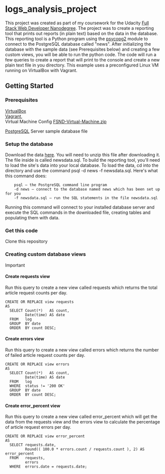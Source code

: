 # logs_analysis_project
This project was created as part of my coursework for the Udacity [Full Stack Web Developer Nanodegree](https://www.udacity.com/course/full-stack-web-developer-nanodegree--nd004). The project was to create a reporting tool that prints out reports (in plain text) based on the data in the database. This reporting tool is a Python program using the [psycopg2](http://initd.org/psycopg/docs/) module to connect to the PostgreSQL database called "news". After initializing the database with the sample data (see Prerequisites below) and creating a few custom views, you will be able to run the python code. The code will run a few queries to create a report that will print to the console and create a new plain text file in you directory. This example uses a preconfigured Linux VM running on VirtualBox with Vagrant.

## Getting Started

### Prerequisites
[VirtualBox](https://www.virtualbox.org/wiki/Downloads)<br>
[Vagrant](https://www.vagrantup.com/downloads.html),<br>
Virtual Machine Config [FSND-Virtual-Machine.zip ](https://d17h27t6h515a5.cloudfront.net/topher/2017/August/59822701_fsnd-virtual-machine/fsnd-virtual-machine.zip)

[PostgreSQL](https://www.postgresql.org/docs/9.6/static/tutorial-install.html) Server
sample database file

### Setup the database
Download the data [here](https://d17h27t6h515a5.cloudfront.net/topher/2016/August/57b5f748_newsdata/newsdata.zip). You will need to unzip this file after downloading it. The file inside is called newsdata.sql. 
To build the reporting tool, you'll need to load the site's data into your local database. 
To load the data, cd into the directory and use the command psql -d news -f newsdata.sql.
Here's what this command does:
```
    psql — the PostgreSQL command line program
    -d news — connect to the database named news which has been set up for you
    -f newsdata.sql — run the SQL statements in the file newsdata.sql
```
Running this command will connect to your installed database server and execute the SQL commands in the downloaded file, creating tables and populating them with data. 
### Get this code
Clone this repository
### Creating custom database views
Important
#### Create requests view
Run this query to create a new view called requests which returns the total article request counts per day.
```
CREATE OR REPLACE view requests
AS
  SELECT Count(*)   AS count,
         Date(time) AS date
  FROM   log
  GROUP  BY date
  ORDER  BY count DESC;
```
#### Create errors view
Run this query to create a new view called errors which returns the number of failed article request counts per day.
```
CREATE OR REPLACE view errors
AS
  SELECT Count(*)   AS count,
         Date(time) AS date
  FROM   log
  WHERE  status != '200 OK'
  GROUP  BY date
  ORDER  BY count DESC;
```
#### Create error_percent view
Run this query to create a new view called error_percent which will get the data from the requests view and the errors view to calculate the percentage of article request errors per day.
```
CREATE OR REPLACE view error_percent
AS
  SELECT requests.date,
         Round(( 100.0 * errors.count / requests.count ), 2) AS error_percent
  FROM   requests,
         errors
  WHERE  errors.date = requests.date;
 ``` 
